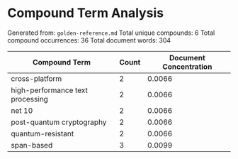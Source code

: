 # Compound Term Analysis

Generated from: `golden-reference.md`
Total unique compounds: 6
Total compound occurrences: 36
Total document words: 304

| Compound Term | Count | Document Concentration |
|---------------|-------|------------------------|
| cross-platform | 2 | 0.0066 |
| high-performance text processing | 2 | 0.0066 |
| net 10 | 2 | 0.0066 |
| post-quantum cryptography | 2 | 0.0066 |
| quantum-resistant | 2 | 0.0066 |
| span-based | 3 | 0.0099 |
